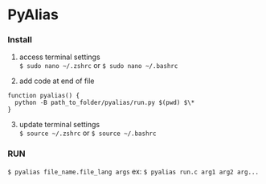 # PyAlias

### Install

1. access terminal settings\
   `$ sudo nano ~/.zshrc` or `$ sudo nano ~/.bashrc`

2. add code at end of file

```
function pyalias() {
  python -B path_to_folder/pyalias/run.py $(pwd) $\*
}
```

3. update terminal settings\
   `$ source ~/.zshrc` or `$ source ~/.bashrc`

### RUN

`$ pyalias file_name.file_lang args` ex: `$ pyalias run.c arg1 arg2 arg...`
